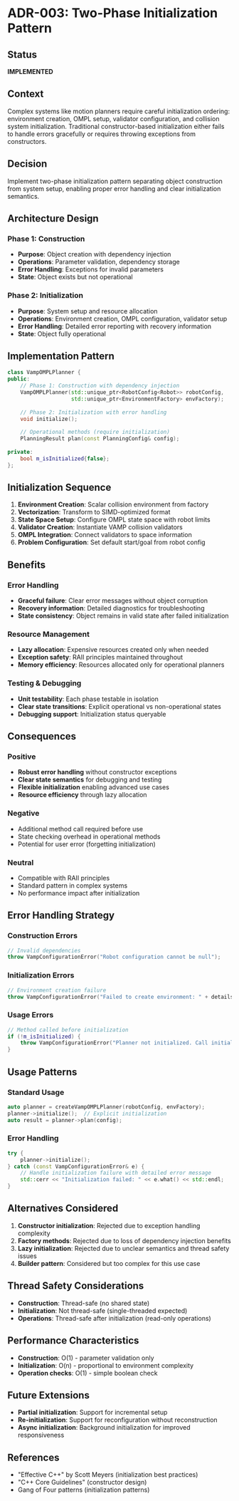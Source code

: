# ADR-003: Two-Phase Initialization Pattern

## Status
**IMPLEMENTED**

## Context
Complex systems like motion planners require careful initialization ordering: environment creation, OMPL setup, validator configuration, and collision system initialization. Traditional constructor-based initialization either fails to handle errors gracefully or requires throwing exceptions from constructors.

## Decision
Implement two-phase initialization pattern separating object construction from system setup, enabling proper error handling and clear initialization semantics.

## Architecture Design

### Phase 1: Construction
- **Purpose**: Object creation with dependency injection
- **Operations**: Parameter validation, dependency storage
- **Error Handling**: Exceptions for invalid parameters
- **State**: Object exists but not operational

### Phase 2: Initialization  
- **Purpose**: System setup and resource allocation
- **Operations**: Environment creation, OMPL configuration, validator setup
- **Error Handling**: Detailed error reporting with recovery information
- **State**: Object fully operational

## Implementation Pattern

```cpp
class VampOMPLPlanner {
public:
    // Phase 1: Construction with dependency injection
    VampOMPLPlanner(std::unique_ptr<RobotConfig<Robot>> robotConfig,
                    std::unique_ptr<EnvironmentFactory> envFactory);
    
    // Phase 2: Initialization with error handling
    void initialize();
    
    // Operational methods (require initialization)
    PlanningResult plan(const PlanningConfig& config);
    
private:
    bool m_isInitialized{false};
};
```

## Initialization Sequence

1. **Environment Creation**: Scalar collision environment from factory
2. **Vectorization**: Transform to SIMD-optimized format  
3. **State Space Setup**: Configure OMPL state space with robot limits
4. **Validator Creation**: Instantiate VAMP collision validators
5. **OMPL Integration**: Connect validators to space information
6. **Problem Configuration**: Set default start/goal from robot config

## Benefits

### Error Handling
- **Graceful failure**: Clear error messages without object corruption
- **Recovery information**: Detailed diagnostics for troubleshooting
- **State consistency**: Object remains in valid state after failed initialization

### Resource Management
- **Lazy allocation**: Expensive resources created only when needed
- **Exception safety**: RAII principles maintained throughout
- **Memory efficiency**: Resources allocated only for operational planners

### Testing & Debugging
- **Unit testability**: Each phase testable in isolation
- **Clear state transitions**: Explicit operational vs non-operational states
- **Debugging support**: Initialization status queryable

## Consequences

### Positive
- **Robust error handling** without constructor exceptions
- **Clear state semantics** for debugging and testing
- **Flexible initialization** enabling advanced use cases
- **Resource efficiency** through lazy allocation

### Negative
- Additional method call required before use
- State checking overhead in operational methods
- Potential for user error (forgetting initialization)

### Neutral
- Compatible with RAII principles
- Standard pattern in complex systems
- No performance impact after initialization

## Error Handling Strategy

### Construction Errors
```cpp
// Invalid dependencies
throw VampConfigurationError("Robot configuration cannot be null");
```

### Initialization Errors
```cpp
// Environment creation failure
throw VampConfigurationError("Failed to create environment: " + details);
```

### Usage Errors
```cpp
// Method called before initialization
if (!m_isInitialized) {
    throw VampConfigurationError("Planner not initialized. Call initialize() first.");
}
```

## Usage Patterns

### Standard Usage
```cpp
auto planner = createVampOMPLPlanner(robotConfig, envFactory);
planner->initialize();  // Explicit initialization
auto result = planner->plan(config);
```

### Error Handling
```cpp
try {
    planner->initialize();
} catch (const VampConfigurationError& e) {
    // Handle initialization failure with detailed error message
    std::cerr << "Initialization failed: " << e.what() << std::endl;
}
```

## Alternatives Considered

1. **Constructor initialization**: Rejected due to exception handling complexity
2. **Factory methods**: Rejected due to loss of dependency injection benefits
3. **Lazy initialization**: Rejected due to unclear semantics and thread safety issues
4. **Builder pattern**: Considered but too complex for this use case

## Thread Safety Considerations
- **Construction**: Thread-safe (no shared state)
- **Initialization**: Not thread-safe (single-threaded expected)
- **Operations**: Thread-safe after initialization (read-only operations)

## Performance Characteristics
- **Construction**: O(1) - parameter validation only
- **Initialization**: O(n) - proportional to environment complexity
- **Operation checks**: O(1) - simple boolean check

## Future Extensions
- **Partial initialization**: Support for incremental setup
- **Re-initialization**: Support for reconfiguration without reconstruction
- **Async initialization**: Background initialization for improved responsiveness

## References
- "Effective C++" by Scott Meyers (initialization best practices)
- "C++ Core Guidelines" (constructor design)
- Gang of Four patterns (initialization patterns)
